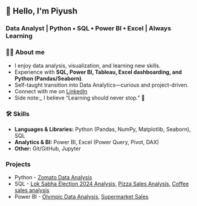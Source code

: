 ## 👋 Hello, I'm Piyush

### Data Analyst | Python • SQL • Power BI • Excel | Always Learning

### 🧑‍💻 About me
- I enjoy data analysis, visualization, and learning new skills.
- Experience with **SQL, Power BI, Tableau, Excel dashboarding, and Python (Pandas/Seaborn)**.
- Self-taught transition into Data Analytics—curious and project-driven.
- Connect with me on [LinkedIn](https://www.linkedin.com/in/piyush-sharma-033029324/)
- Side note:_ I believe “Learning should never stop.” 🚀

### 🛠️ Skills
- **Languages & Libraries:** Python (Pandas, NumPy, Matplotlib, Seaborn), SQL  
- **Analytics & BI:** Power BI, Excel (Power Query, Pivot, DAX)  
- **Other:** Git/GitHub, Jupyter

### Projects
- Python - [Zomato Data Analysis]()
- SQL - [Lok Sabha Election 2024 Analysis](), [Pizza Sales Analysis](), [Coffee sales analysis]()
- Power BI - [Olympic Data Analysis](), [Supermarket Sales]()
